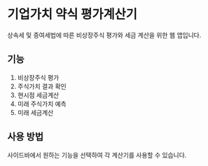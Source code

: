 # 기업가치 약식 평가계산기

상속세 및 증여세법에 따른 비상장주식 평가와 세금 계산을 위한 웹 앱입니다.

## 기능

1. 비상장주식 평가
2. 주식가치 결과 확인
3. 현시점 세금계산
4. 미래 주식가치 예측
5. 미래 세금계산

## 사용 방법

사이드바에서 원하는 기능을 선택하여 각 계산기를 사용할 수 있습니다.
